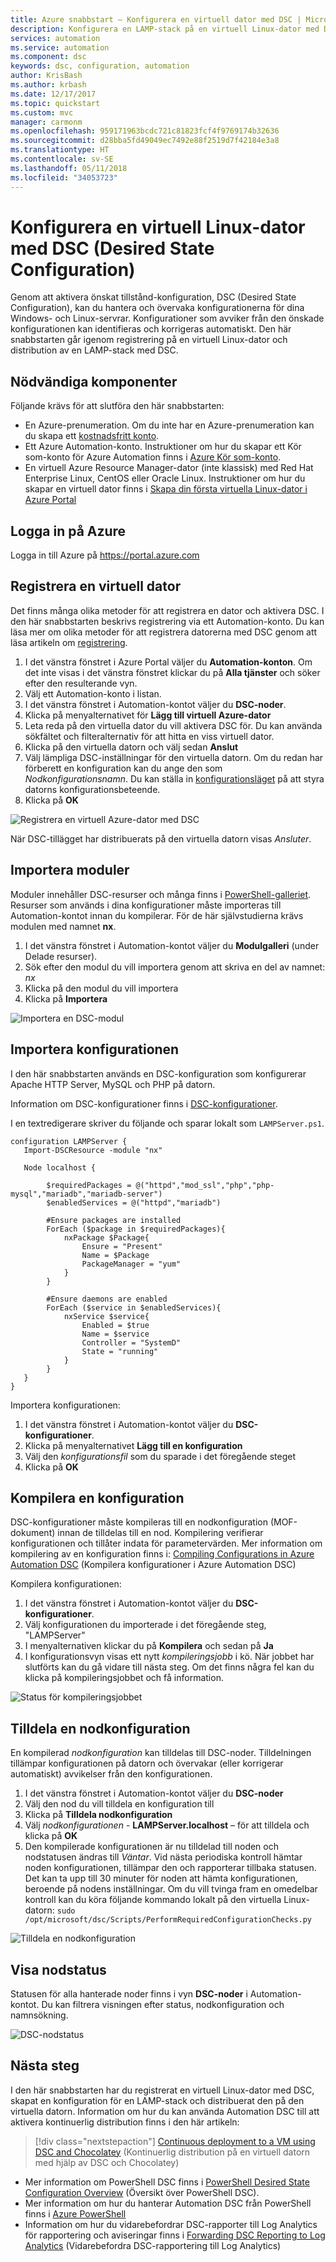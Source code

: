 ```yaml
---
title: Azure snabbstart – Konfigurera en virtuell dator med DSC | Microsoft Docs
description: Konfigurera en LAMP-stack på en virtuell Linux-dator med DSC (Desired State Configuration)
services: automation
ms.service: automation
ms.component: dsc
keywords: dsc, configuration, automation
author: KrisBash
ms.author: krbash
ms.date: 12/17/2017
ms.topic: quickstart
ms.custom: mvc
manager: carmonm
ms.openlocfilehash: 959171963bcdc721c81823fcf4f9769174b32636
ms.sourcegitcommit: d28bba5fd49049ec7492e88f2519d7f42184e3a8
ms.translationtype: HT
ms.contentlocale: sv-SE
ms.lasthandoff: 05/11/2018
ms.locfileid: "34053723"
---
```

# <a name="configure-a-linux-virtual-machine-with-desired-state-configuration"></a>Konfigurera en virtuell Linux-dator med DSC (Desired State Configuration)

Genom att aktivera önskat tillstånd-konfiguration, DSC (Desired State Configuration), kan du hantera och övervaka konfigurationerna för dina Windows- och Linux-servrar. Konfigurationer som avviker från den önskade konfigurationen kan identifieras och korrigeras automatiskt. Den här snabbstarten går igenom registrering på en virtuell Linux-dator och distribution av en LAMP-stack med DSC.

## <a name="prerequisites"></a>Nödvändiga komponenter

Följande krävs för att slutföra den här snabbstarten:

* En Azure-prenumeration. Om du inte har en Azure-prenumeration kan du skapa ett [kostnadsfritt konto](https://azure.microsoft.com/free/).
* Ett Azure Automation-konto. Instruktioner om hur du skapar ett Kör som-konto för Azure Automation finns i [Azure Kör som-konto](automation-sec-configure-azure-runas-account.md).
* En virtuell Azure Resource Manager-dator (inte klassisk) med Red Hat Enterprise Linux, CentOS eller Oracle Linux. Instruktioner om hur du skapar en virtuell dator finns i [Skapa din första virtuella Linux-dator i Azure Portal](../virtual-machines/linux/quick-create-portal.md)

## <a name="log-in-to-azure"></a>Logga in på Azure
Logga in till Azure på https://portal.azure.com

## <a name="onboard-a-virtual-machine"></a>Registrera en virtuell dator
Det finns många olika metoder för att registrera en dator och aktivera DSC. I den här snabbstarten beskrivs registrering via ett Automation-konto. Du kan läsa mer om olika metoder för att registrera datorerna med DSC genom att läsa artikeln om [registrering](https://docs.microsoft.com/azure/automation/automation-dsc-onboarding).

1. I det vänstra fönstret i Azure Portal väljer du **Automation-konton**. Om det inte visas i det vänstra fönstret klickar du på **Alla tjänster** och söker efter den resulterande vyn.
1. Välj ett Automation-konto i listan.
1. I det vänstra fönstret i Automation-kontot väljer du **DSC-noder**.
1. Klicka på menyalternativet för **Lägg till virtuell Azure-dator**
1. Leta reda på den virtuella dator du vill aktivera DSC för. Du kan använda sökfältet och filteralternativ för att hitta en viss virtuell dator.
1. Klicka på den virtuella datorn och välj sedan **Anslut**
1. Välj lämpliga DSC-inställningar för den virtuella datorn. Om du redan har förberett en konfiguration kan du ange den som *Nodkonfigurationsnamn*. Du kan ställa in [konfigurationsläget](https://docs.microsoft.com/powershell/dsc/metaconfig) på att styra datorns konfigurationsbeteende.
1. Klicka på **OK**

![Registrera en virtuell Azure-dator med DSC](./media/automation-quickstart-dsc-configuration/dsc-onboard-azure-vm.png)

När DSC-tillägget har distribuerats på den virtuella datorn visas *Ansluter*.

## <a name="import-modules"></a>Importera moduler

Moduler innehåller DSC-resurser och många finns i [PowerShell-galleriet](https://www.powershellgallery.com). Resurser som används i dina konfigurationer måste importeras till Automation-kontot innan du kompilerar. För de här självstudierna krävs modulen med namnet **nx**.

1. I det vänstra fönstret i Automation-kontot väljer du **Modulgalleri** (under Delade resurser).
1. Sök efter den modul du vill importera genom att skriva en del av namnet: *nx*
1. Klicka på den modul du vill importera
1. Klicka på **Importera**

![Importera en DSC-modul](./media/automation-quickstart-dsc-configuration/dsc-import-module-nx.png)

## <a name="import-the-configuration"></a>Importera konfigurationen

I den här snabbstarten används en DSC-konfiguration som konfigurerar Apache HTTP Server, MySQL och PHP på datorn.

Information om DSC-konfigurationer finns i [DSC-konfigurationer](https://docs.microsoft.com/powershell/dsc/configurations).

I en textredigerare skriver du följande och sparar lokalt som `LAMPServer.ps1`.

```powershell-interactive
configuration LAMPServer {
   Import-DSCResource -module "nx"

   Node localhost {

        $requiredPackages = @("httpd","mod_ssl","php","php-mysql","mariadb","mariadb-server")
        $enabledServices = @("httpd","mariadb")

        #Ensure packages are installed
        ForEach ($package in $requiredPackages){
            nxPackage $Package{
                Ensure = "Present"
                Name = $Package
                PackageManager = "yum"
            }
        }

        #Ensure daemons are enabled
        ForEach ($service in $enabledServices){
            nxService $service{
                Enabled = $true
                Name = $service
                Controller = "SystemD"
                State = "running"
            }
        }
   }
}
```

Importera konfigurationen:

1. I det vänstra fönstret i Automation-kontot väljer du **DSC-konfigurationer**.
1. Klicka på menyalternativet **Lägg till en konfiguration**
1. Välj den *konfigurationsfil* som du sparade i det föregående steget
1. Klicka på **OK**

## <a name="compile-a-configuration"></a>Kompilera en konfiguration

DSC-konfigurationer måste kompileras till en nodkonfiguration (MOF-dokument) innan de tilldelas till en nod. Kompilering verifierar konfigurationen och tillåter indata för parametervärden. Mer information om kompilering av en konfiguration finns i: [Compiling Configurations in Azure Automation DSC](https://docs.microsoft.com/azure/automation/automation-dsc-compile) (Kompilera konfigurationer i Azure Automation DSC)

Kompilera konfigurationen:

1. I det vänstra fönstret i Automation-kontot väljer du **DSC-konfigurationer**.
1. Välj konfigurationen du importerade i det föregående steg, "LAMPServer"
1. I menyalternativen klickar du på **Kompilera** och sedan på **Ja**
1. I konfigurationsvyn visas ett nytt *kompileringsjobb* i kö. När jobbet har slutförts kan du gå vidare till nästa steg. Om det finns några fel kan du klicka på kompileringsjobbet och få information.

![Status för kompileringsjobbet](./media/automation-quickstart-dsc-configuration/dsc-compilationjob.png)

## <a name="assign-a-node-configuration"></a>Tilldela en nodkonfiguration

En kompilerad *nodkonfiguration* kan tilldelas till DSC-noder. Tilldelningen tillämpar konfigurationen på datorn och övervakar (eller korrigerar automatiskt) avvikelser från den konfigurationen.

1. I det vänstra fönstret i Automation-kontot väljer du **DSC-noder**
1. Välj den nod du vill tilldela en konfiguration till
1. Klicka på **Tilldela nodkonfiguration**
1. Välj *nodkonfigurationen* - **LAMPServer.localhost** – för att tilldela och klicka på **OK**
1. Den kompilerade konfigurationen är nu tilldelad till noden och nodstatusen ändras till *Väntar*. Vid nästa periodiska kontroll hämtar noden konfigurationen, tillämpar den och rapporterar tillbaka statusen. Det kan ta upp till 30 minuter för noden att hämta konfigurationen, beroende på nodens inställningar. Om du vill tvinga fram en omedelbar kontroll kan du köra följande kommando lokalt på den virtuella Linux-datorn: `sudo /opt/microsoft/dsc/Scripts/PerformRequiredConfigurationChecks.py`

![Tilldela en nodkonfiguration](./media/automation-quickstart-dsc-configuration/dsc-assign-node-configuration.png)

## <a name="viewing-node-status"></a>Visa nodstatus

Statusen för alla hanterade noder finns i vyn **DSC-noder** i Automation-kontot. Du kan filtrera visningen efter status, nodkonfiguration och namnsökning. 

![DSC-nodstatus](./media/automation-quickstart-dsc-configuration/dsc-node-status.png)

## <a name="next-steps"></a>Nästa steg

I den här snabbstarten har du registrerat en virtuell Linux-dator med DSC, skapat en konfiguration för en LAMP-stack och distribuerat den på den virtuella datorn. Information om hur du kan använda Automation DSC till att aktivera kontinuerlig distribution finns i den här artikeln:

> [!div class="nextstepaction"]
> [Continuous deployment to a VM using DSC and Chocolatey](./automation-dsc-cd-chocolatey.md) (Kontinuerlig distribution på en virtuell datorn med hjälp av DSC och Chocolatey)

* Mer information om PowerShell DSC finns i [PowerShell Desired State Configuration Overview](https://docs.microsoft.com/powershell/dsc/overview) (Översikt över PowerShell DSC).
* Mer information om hur du hanterar Automation DSC från PowerShell finns i [Azure PowerShell](https://docs.microsoft.com/powershell/module/azurerm.automation/?view=azurermps-5.0.0)
* Information om hur du vidarebefordrar DSC-rapporter till Log Analytics för rapportering och aviseringar finns i [Forwarding DSC Reporting to Log Analytics](https://docs.microsoft.com/azure/automation/automation-dsc-diagnostics) (Vidarebefordra DSC-rapportering till Log Analytics) 
